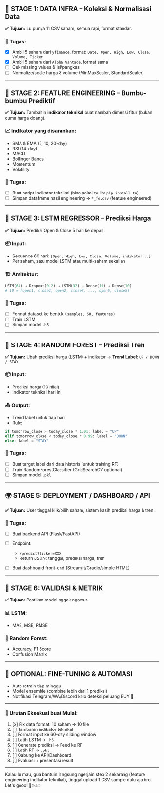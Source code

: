 
## 🧱 STAGE 1: DATA INFRA – Koleksi & Normalisasi Data

**✅ Tujuan:** Lu punya 11 CSV saham, semua rapi, format standar.

### 🔧 Tugas:

* [x] Ambil 5 saham dari `yfinance`, format: `Date, Open, High, Low, Close, Volume, Ticker`
* [x] Ambil 5 saham dari `Alpha Vantage`, format sama
* [ ] Cek missing values & isi/pangkas
* [ ] Normalize/scale harga & volume (MinMaxScaler, StandardScaler)

---

## 🧪 STAGE 2: FEATURE ENGINEERING – Bumbu-bumbu Prediktif

**✅ Tujuan:** Tambahin **indikator teknikal** buat nambah dimensi fitur (bukan cuma harga doang).

### 📈 Indikator yang disarankan:

* SMA & EMA (5, 10, 20-day)
* RSI (14-day)
* MACD
* Bollinger Bands
* Momentum
* Volatility

### 🔧 Tugas:

* [ ] Buat script indikator teknikal (bisa pakai `ta` lib: `pip install ta`)
* [ ] Simpan dataframe hasil engineering → `*_fe.csv` (feature engineered)

---

## 🧠 STAGE 3: LSTM REGRESSOR – Prediksi Harga

**✅ Tujuan:** Prediksi Open & Close 5 hari ke depan.

### 📦 Input:

* Sequence 60 hari: `[Open, High, Low, Close, Volume, indikator...]`
* Per saham, satu model LSTM atau multi-saham sekalian

### 🏗 Arsitektur:

```python
LSTM(64) → Dropout(0.2) → LSTM(32) → Dense(16) → Dense(10)  
# 10 = [open1, close1, open2, close2, ..., open5, close5]
```

### 🔧 Tugas:

* [ ] Format dataset ke bentuk `(samples, 60, features)`
* [ ] Train LSTM
* [ ] Simpan model `.h5`

---

## 🌲 STAGE 4: RANDOM FOREST – Prediksi Tren

**✅ Tujuan:** Ubah prediksi harga (LSTM) + indikator → **Trend Label**: `UP / DOWN / STAY`

### 📦 Input:

* Prediksi harga (10 nilai)
* Indikator teknikal hari ini

### 📤 Output:

* Trend label untuk tiap hari
* Rule:

```python
if tomorrow_close > today_close * 1.01: label = "UP"
elif tomorrow_close < today_close * 0.99: label = "DOWN"
else: label = "STAY"
```

### 🔧 Tugas:

* [ ] Buat target label dari data historis (untuk training RF)
* [ ] Train RandomForestClassifier (GridSearchCV optional)
* [ ] Simpan model `.pkl`

---

## 🌍 STAGE 5: DEPLOYMENT / DASHBOARD / API

**✅ Tujuan:** User tinggal klik/pilih saham, sistem kasih prediksi harga & tren.

### 🔧 Tugas:

* [ ] Buat backend API (Flask/FastAPI)
* [ ] Endpoint:

  * `/predict?ticker=XXX`
  * Return JSON: tanggal, prediksi harga, tren
* [ ] Buat dashboard front-end (Streamlit/Gradio/simple HTML)

---

## 🧪 STAGE 6: VALIDASI & METRIK

**✅ Tujuan:** Pastikan model nggak ngawur.

### 📊 LSTM:

* MAE, MSE, RMSE

### 🌲 Random Forest:

* Accuracy, F1 Score
* Confusion Matrix

---

## 🔄 OPTIONAL: FINE-TUNING & AUTOMASI

* Auto retrain tiap minggu
* Model ensemble (combine lebih dari 1 prediksi)
* Notifikasi Telegram/WA/Discord kalo deteksi peluang BUY 🔔

---

### 🚀 Urutan Eksekusi buat Mulai:

1. [x] Fix data format: 10 saham → 10 file
2. [ ] Tambahin indikator teknikal
3. [ ] Format input ke 60-day sliding window
4. [ ] Latih LSTM → `.h5`
5. [ ] Generate prediksi → Feed ke RF
6. [ ] Latih RF → `.pkl`
7. [ ] Gabung ke API/Dashboard
8. [ ] Evaluasi + presentasi result

---

Kalau lu mau, gua bantuin langsung ngerjain step 2 sekarang (feature engineering indikator teknikal), tinggal upload 1 CSV sample dulu aja bro. Let's gooo! 💪📉📈
